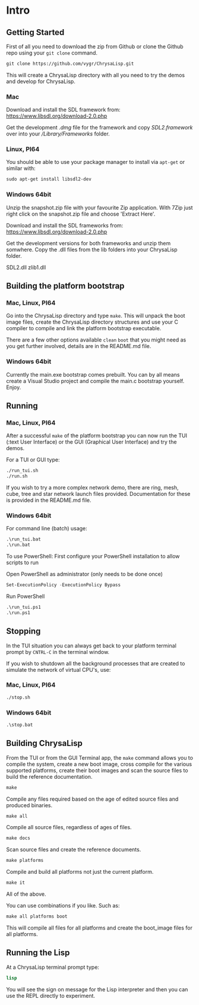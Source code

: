 # Intro

## Getting Started

First of all you need to download the zip from Github or clone the Github repo
using your `git clone` command.

```lisp
git clone https://github.com/vygr/ChrysaLisp.git
```

This will create a ChrysaLisp directory with all you need to try the demos and
develop for ChrysaLisp.

### Mac

Download and install the SDL framework from:
https://www.libsdl.org/download-2.0.php

Get the development *.dmg* file for the framework and copy *SDL2.framework*
over into your */Library/Frameworks* folder.

### Linux, PI64

You should be able to use your package manager to install via `apt-get` or
similar with:

```lisp
sudo apt-get install libsdl2-dev
```

### Windows 64bit

Unzip the snapshot.zip file with your favourite Zip application. With 7Zip just
right click on the snapshot.zip file and choose 'Extract Here'.

Download and install the SDL frameworks from:
https://www.libsdl.org/download-2.0.php

Get the development versions for both frameworks and unzip them somwhere. Copy
the .dll files from the lib folders into your ChrysaLisp folder.

SDL2.dll
zlib1.dll

## Building the platform bootstrap

### Mac, Linux, PI64

Go into the ChrysaLisp directory and type `make`. This will unpack the boot
image files, create the ChrysaLisp directory structures and use your C compiler
to compile and link the platform bootstrap executable.

There are a few other options available `clean` `boot` that you might need as
you get further involved, details are in the README.md file.

### Windows 64bit

Currently the main.exe bootstrap comes prebuilt. You can by all means create a
Visual Studio project and compile the main.c bootstrap yourself. Enjoy.

## Running

### Mac, Linux, PI64

After a successful `make` of the platform bootstrap you can now run the TUI
(:text User Interface) or the GUI (Graphical User Interface) and try the demos.

For a TUI or GUI type:

```lisp
./run_tui.sh
./run.sh
```

If you wish to try a more complex network demo, there are ring, mesh, cube,
tree and star network launch files provided. Documentation for these is
provided in the README.md file.

### Windows 64bit

For command line (batch) usage:

```lisp
.\run_tui.bat
.\run.bat
```

To use PowerShell:
First configure your PowerShell installation to allow scripts to run

Open PowerShell as administrator (only needs to be done once)

```lisp
Set-ExecutionPolicy -ExecutionPolicy Bypass
```

Run PowerShell

```lisp
.\run_tui.ps1
.\run.ps1
```

## Stopping

In the TUI situation you can always get back to your platform terminal prompt
by `CNTRL-C` in the terminal window.

If you wish to shutdown all the background processes that are created to
simulate the network of virtual CPU's, use:

### Mac, Linux, PI64

```lisp
./stop.sh
```

### Windows 64bit

```lisp
.\stop.bat
```

## Building ChrysaLisp

From the TUI or from the GUI Terminal app, the `make` command allows you to
compile the system, create a new boot image, cross compile for the various
supported platforms, create their boot images and scan the source files to
build the reference documentation.

```lisp
make
```

Compile any files required based on the age of edited source files and produced
binaries.

```lisp
make all
```

Compile all source files, regardless of ages of files.

```lisp
make docs
```

Scan source files and create the reference documents.

```lisp
make platforms
```

Compile and build all platforms not just the current platform.

```lisp
make it
```

All of the above.

You can use combinations if you like. Such as:

```lisp
make all platforms boot
```

This will compile all files for all platforms and create the boot_image files
for all platforms.

## Running the Lisp

At a ChrysaLisp terminal prompt type:

```lisp
lisp
```

You will see the sign on message for the Lisp interpreter and then you can use
the REPL directly to experiment.
